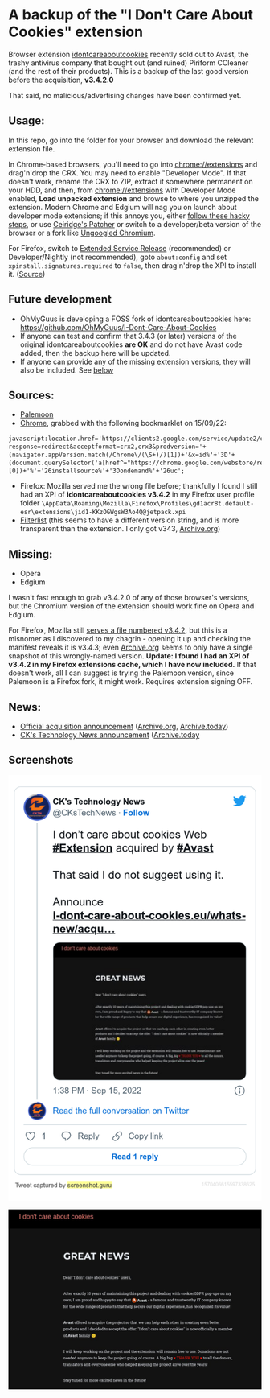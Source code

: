 # A backup of the "I Don't Care About Cookies" extension
Browser extension [idontcareaboutcookies](https://www.i-dont-care-about-cookies.eu/) recently sold out to Avast, the trashy antivirus company that bought out (and ruined) Piriform CCleaner (and the rest of their products). This is a backup of the last good version before the acquisition, **v3.4.2.0**

That said, no malicious/advertising changes have been confirmed yet.

## Usage:

In this repo, go into the folder for your browser and download the relevant extension file. 

In Chrome-based browsers, you'll need to go into [chrome://extensions](chrome://extensions) and drag'n'drop the CRX. You may need to enable "Developer Mode". If that doesn't work, rename the CRX to ZIP, extract it somewhere permanent on your HDD, and then, from [chrome://extensions](chrome://extensions) with Developer Mode enabled, **Load unpacked extension** and browse to where you unzipped the extension. Modern Chrome and Edgium will nag you on launch about developer mode extensions; if this annoys you, either [follow these hacky steps](https://stackoverflow.com/questions/23055651/disable-developer-mode-extensions-pop-up-in-chrome), or use [Ceiridge's Patcher](https://github.com/Ceiridge/Chrome-Developer-Mode-Extension-Warning-Patcher) or switch to a developer/beta version of the browser or a fork like [Ungoogled Chromium](https://chromium.woolyss.com/). 

For Firefox, switch to [Extended Service Release](https://www.mozilla.org/en-US/firefox/all/#product-desktop-esr) (recommended) or Developer/Nightly (not recommended), goto `about:config` and set `xpinstall.signatures.required` to `false`, then drag'n'drop the XPI to install it. ([Source](https://stackoverflow.com/questions/31952727/how-can-i-disable-signature-checking-for-firefox-add-ons))

## Future development
- OhMyGuus is developing a FOSS fork of idontcareaboutcookies here: https://github.com/OhMyGuus/I-Dont-Care-About-Cookies
- If anyone can test and confirm that 3.4.3 (or later) versions of the original idontcareaboutcookies **are OK** and do not have Avast code added, then the backup here will be updated.
- If anyone can provide any of the missing extension versions, they will also be included. See [below](/README.md#missing)

## Sources:
- [Palemoon](https://addons.palemoon.org/?component=download&id=jid1-KKzOGWgsW3Ao4Q@jetpack&version=3.4.2)
- [Chrome](https://chrome.google.com/webstore/detail/i-dont-care-about-cookies/fihnjjcciajhdojfnbdddfaoknhalnja), grabbed with the following bookmarklet on 15/09/22:
```
javascript:location.href='https://clients2.google.com/service/update2/crx?response=redirect&acceptformat=crx2,crx3&prodversion='+(navigator.appVersion.match(/Chrome\/(\S+)/)[1])+'&x=id%'+'3D'+(document.querySelector('a[href^="https://chrome.google.com/webstore/report/"]').pathname.match(/[^\/]+\/*$/)[0])+'%'+'26installsource%'+'3Dondemand%'+'26uc';
```
- Firefox: Mozilla served me the wrong file before; thankfully I found I still had an XPI of **idontcareaboutcookies v3.4.2** in my Firefox user profile folder `\AppData\Roaming\Mozilla\Firefox\Profiles\gd1acr8t.default-esr\extensions\jid1-KKzOGWgsW3Ao4Q@jetpack.xpi`
- [Filterlist](https://www.i-dont-care-about-cookies.eu/abp/) (this seems to have a different version string, and is more transparent than the extension. I only got v343, [Archive.org](https://web.archive.org/web/20220000000000*/https://www.i-dont-care-about-cookies.eu/abp/))

## Missing:
- Opera
- Edgium

I wasn't fast enough to grab v3.4.2.0 of any of those browser's versions, but the Chromium version of the extension should work fine on Opera and Edgium. 

For Firefox, Mozilla still [serves a file numbered v3.4.2](https://addons.mozilla.org/firefox/downloads/file/4002797/i_dont_care_about_cookies-3.4.2.xpi), but this is a misnomer as I discovered to my chagrin - opening it up and checking the manifest reveals it is v3.4.3; even [Archive.org](https://web.archive.org/web/20220915182141/https://addons.mozilla.org/firefox/downloads/file/4002797/i_dont_care_about_cookies-3.4.2.xpi) seems to only have a single snapshot of this wrongly-named version. **Update: I found I had an XPI of v3.4.2 in my Firefox extensions cache, which I have now included.** If that doesn't work, all I can suggest is trying the Palemoon version, since Palemoon is a Firefox fork, it might work. Requires extension signing OFF.

## News:
- [Official acquisition announcement](https://www.i-dont-care-about-cookies.eu/whats-new/acquisition/) ([Archive.org](https://web.archive.org/web/20220915150131/https://www.i-dont-care-about-cookies.eu/whats-new/acquisition/), [Archive.today](https://archive.ph/Xb0At))
- [CK's Technology News announcement](https://twitter.com/CKsTechNews/status/1570406615597338625) ([Archive.today](https://archive.ph/fiVH3)

## Screenshots

![Tweek by CK's Technology News](1570406615597338625.png)

![Acquisition Announcement](Acquisition-Announcement.jpg)
